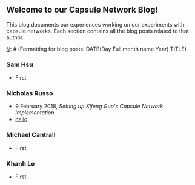 ## Welcome to our Capsule Network Blog!

This blog documents our experiences working on our experiments with capsule networks. Each section contains all the blog posts related to that author.


[//]: # (This is a comment)

[//]: # (Formatting for blog posts: DATE(Day Full month name Year) TITLE)
### Sam Hsu
- First

### Nicholas Russo
- 9 February 2018, _Setting up Xifeng Guo's Capsule Network Implementation_
- [hello](test.md)

### Michael Cantrall
- First

### Khanh Le
- First
